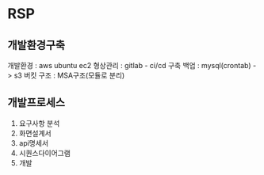 # RSP

## 개발환경구축

개발환경 : aws ubuntu ec2
형상관리 : gitlab - ci/cd 구축
백업 : mysql(crontab) -> s3 버킷
구조 : MSA구조(모듈로 분리)

## 개발프로세스

1. 요구사항 분석
2. 화면설계서
3. api명세서
4. 시퀀스다이어그램
5. 개발


